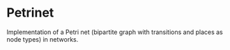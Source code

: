 # Petrinet
Implementation of a Petri net (bipartite graph with transitions and places as node types) in networks.
